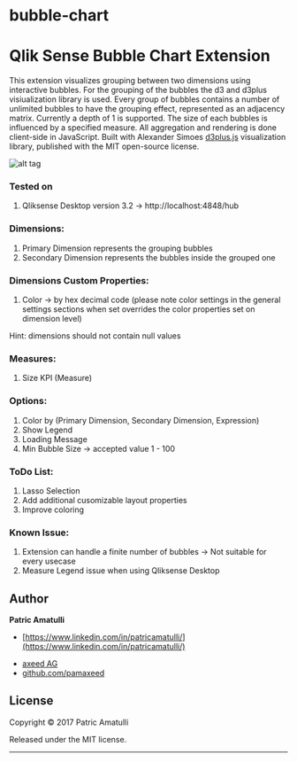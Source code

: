 # bubble-chart
Qlik Sense Bubble Chart Extension
======================================

This extension visualizes grouping between two dimensions using interactive bubbles. For the grouping of the bubbles the d3 and d3plus visiualization library is used. Every group of bubbles contains a number of unlimited bubbles to have the grouping effect, represented as an adjacency matrix. Currently a depth of 1 is supported. The size of each bubbles is influenced by a specified measure. All aggregation and rendering is done client-side in JavaScript. Built with Alexander Simoes <a href="https://github.com/alexandersimoes/d3plus">d3plus.js</a> visualization library, published with the MIT open-source license.

![alt tag](https://github.com/pamaxeed/bubble-chart/blob/master/BubbleChart.gif?raw=true)

### Tested on
1. Qliksense Desktop version 3.2 -> http://localhost:4848/hub

### Dimensions:
1. Primary Dimension represents the grouping bubbles
2. Secondary Dimension represents the bubbles inside the grouped one

### Dimensions Custom Properties:
1. Color -> by hex decimal code (please note color settings in the general settings sections when set overrides the color properties set on dimension level)

Hint: dimensions should not contain null values

### Measures:
1. Size KPI (Measure)

### Options:
1. Color by (Primary Dimension, Secondary Dimension, Expression)
2. Show Legend
3. Loading Message
3. Min Bubble Size -> accepted value 1 - 100

### ToDo List:

1. Lasso Selection
2. Add additional cusomizable layout properties
3. Improve coloring 

### Known Issue:

1. Extension can handle a finite number of bubbles -> Not suitable for every usecase
2. Measure Legend issue when using Qliksense Desktop

## Author

**Patric Amatulli**

+ [https://www.linkedin.com/in/patricamatulli/](https://www.linkedin.com/in/patricamatulli/)
* [axeed AG](http://www.axeed.ch)
* [github.com/pamaxeed](http://github.com/pamaxeed)

## License

Copyright © 2017 Patric Amatulli

Released under the MIT license.

***
